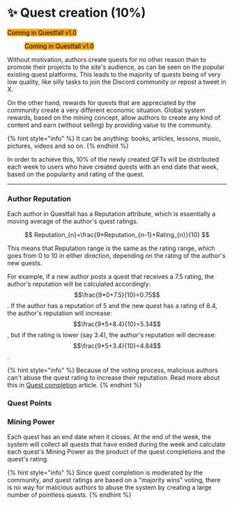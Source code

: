 # ✨ Quest creation (10%)

<mark style="background-color:orange;">Coming in Questfall v1.0</mark>&#x20;

> <mark style="background-color:orange;">Coming in Questfall v1.0</mark>&#x20;

Without motivation, authors create quests for no other reason than to promote their projects to the site's audience, as can be seen on the popular existing quest platforms. This leads to the majority of quests being of very low quality, like silly tasks to join the Discord community or repost a tweet in X.

On the other hand, rewards for quests that are appreciated by the community create a very different economic situation. Global system rewards, based on the mining concept, allow authors to create any kind of content and earn (without selling) by providing value to the community.

{% hint style="info" %}
It can be anything: books, articles, lessons, music, pictures, videos and so on.
{% endhint %}

In order to achieve this, 10% of the newly created QFTs will be distributed each week to users who have created quests with an end date that week, based on the popularity and rating of the quest.

***

### Author Reputation

Each author in Questfall has a Reputation attribute, which is essentially a moving average of the author's quest ratings.

$$
Reputation_{n}=\frac{9*Reputation_{n-1}+Rating_{n}}{10}
$$

This means that Reputation range is the same as the rating range, which goes from 0 to 10 in either direction, depending on the rating of the author's new quests.&#x20;

For example, if a new author posts a quest that receives a 7.5 rating, the author's reputation will be calculated accordingly: $$\frac{9*0+7.5}{10}=0.75$$. If the author has a reputation of 5 and the new quest has a rating of 8.4, the author's reputation will increase: $$\frac{9*5+8.4}{10}=5.34$$, but if the rating is lower (say 3.4), the author's reputation will decrease: $$\frac{9*5+3.4}{10}=4.84$$.

{% hint style="info" %}
Because of the voting process, malicious authors can't abuse the quest rating to increase their reputation. Read more about this in [Quest completion](quest-completion-40.md) article.
{% endhint %}

### Quest Points



### Mining Power

Each quest has an end date when it closes. At the end of the week, the system will collect all quests that have ended during the week and calculate each quest's Mining Power as the product of the quest completions and the quest's rating.



{% hint style="info" %}
Since quest completion is moderated by the community, and quest ratings are based on a "majority wins" voting, there is no way for malicious authors to abuse the system by creating a large number of pointless quests.
{% endhint %}
